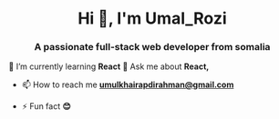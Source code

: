
 <h1 align="center">Hi 👋, I'm Umal_Rozi</h1>
<h3 align="center">A passionate full-stack web developer from somalia</h3>

 🌱 I’m currently learning **React**
💬 Ask me about **React,**

- 📫 How to reach me **umulkhairapdirahman@gmail.com**

- ⚡ Fun fact **😊**




